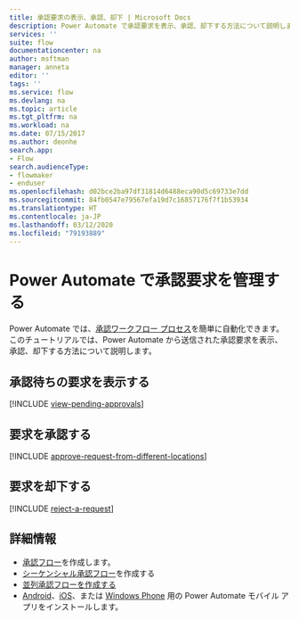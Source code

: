 ```yaml
---
title: 承認要求の表示、承認、却下 | Microsoft Docs
description: Power Automate で承認要求を表示、承認、却下する方法について説明します。
services: ''
suite: flow
documentationcenter: na
author: msftman
manager: anneta
editor: ''
tags: ''
ms.service: flow
ms.devlang: na
ms.topic: article
ms.tgt_pltfrm: na
ms.workload: na
ms.date: 07/15/2017
ms.author: deonhe
search.app:
- Flow
search.audienceType:
- flowmaker
- enduser
ms.openlocfilehash: d02bce2ba97df31814d6488eca90d5c69733e7dd
ms.sourcegitcommit: 84fb0547e79567efa19d7c16857176f7f1b53934
ms.translationtype: HT
ms.contentlocale: ja-JP
ms.lasthandoff: 03/12/2020
ms.locfileid: "79193889"
---
```

# <a name="manage-approval-requests-in-power-automate"></a>Power Automate で承認要求を管理する

Power Automate では、[承認ワークフロー プロセス](modern-approvals.md)を簡単に自動化できます。 このチュートリアルでは、Power Automate から送信された承認要求を表示、承認、却下する方法について説明します。

## <a name="view-pending-approval-requests"></a>承認待ちの要求を表示する
[!INCLUDE [view-pending-approvals](includes/view-pending-approvals.md)]

## <a name="approve-a-request"></a>要求を承認する
[!INCLUDE [approve-request-from-different-locations](includes/approve-request-from-different-locations.md)]

## <a name="reject-a-request"></a>要求を却下する
[!INCLUDE [reject-a-request](includes/reject-a-request.md)]



## <a name="learn-more"></a>詳細情報
* [承認フロー](modern-approvals.md)を作成します。
* [シーケンシャル承認フロー](sequential-modern-approvals.md)を作成する
* [並列承認フローを作成する](parallel-modern-approvals.md)
* [Android](https://aka.ms/flowmobiledocsandroid)、[iOS](https://aka.ms/flowmobiledocsios)、または [Windows Phone](https://aka.ms/flowmobilewindows) 用の Power Automate モバイル アプリをインストールします。

